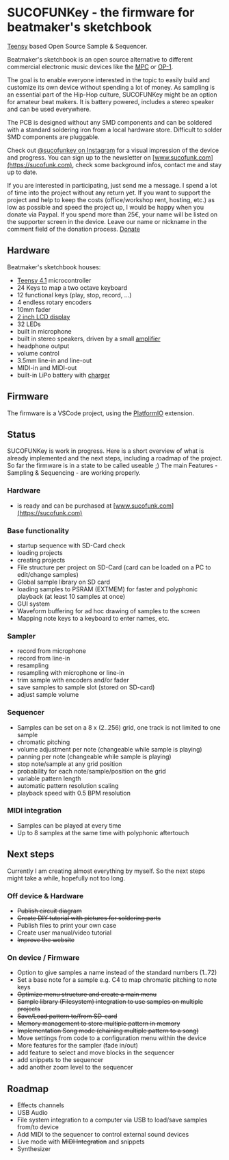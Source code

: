 # SUCOFUNKey - the firmware for beatmaker's sketchbook

[Teensy](https://www.pjrc.com/store/teensy41.html) based Open Source Sample & Sequencer. 

Beatmaker's sketchbook is an open source alternative to different commercial electronic music devices like the [MPC](https://en.wikipedia.org/wiki/Akai_MPC) or [OP-1](https://en.wikipedia.org/wiki/Teenage_Engineering_OP-1).

The goal is to enable everyone interested in the topic to easily build and customize its own device without spending a lot of money.
As sampling is an essential part of the Hip-Hop culture, SUCOFUNKey might be an option for amateur beat makers. It is battery powered, includes a stereo speaker and can be used everywhere.

The PCB is designed without any SMD components and can be soldered with a standard soldering iron from a local hardware store. Difficult to solder SMD components are pluggable.

Check out [@sucofunkey on Instagram](https://www.instagram.com/sucofunkey/) for a visual impression of the device and progress.
You can sign up to the newsletter on [www.sucofunk.com](https://sucofunk.com), check some background infos, contact me and stay up to date.

If you are interested in participating, just send me a message. I spend a lot of time into the project without any return yet. If you want to support the project and help to keep the costs (office/workshop rent, hosting, etc.) as low as possible and speed the project up, I would be happy when you donate via Paypal. If you spend more than 25€, your name will be listed on the supporter screen in the device. Leave our name or nickname in the comment field of the donation process. [Donate](https://www.paypal.com/donate/?hosted_button_id=H9K23YHV95UXC)


## Hardware
Beatmaker's sketchbook houses:
- [Teensy 4.1](https://www.pjrc.com/store/teensy41.html) microcontroller
- 24 Keys to map a two octave keyboard
- 12 functional keys (play, stop, record, ...)
- 4 endless rotary encoders
- 10mm fader
- [2 inch LCD display](https://www.waveshare.com/product/displays/lcd-oled/lcd-oled-3/2inch-lcd-module.htm)
- 32 LEDs
- built in microphone 
- built in stereo speakers, driven by a small [amplifier](https://www.adafruit.com/product/987)
- headphone output
- volume control
- 3.5mm line-in and line-out
- MIDI-in and MIDI-out
- built-in LiPo battery with [charger](https://www.adafruit.com/product/1944)


## Firmware
The firmware is a VSCode project, using the [PlatformIO](https://platformio.org/) extension.


## Status

SUCOFUNKey is work in progress. Here is a short overview of what is already implemented and the next steps, including a roadmap of the project.
So far the firmware is in a state to be called useable ;)
The main Features - Sampling & Sequencing - are working properly.

### Hardware
- is ready and can be purchased at [www.sucofunk.com](https://sucofunk.com)

### Base functionality
  - startup sequence with SD-Card check
  - loading projects
  - creating projects
  - File structure per project on SD-Card (card can be loaded on a PC to edit/change samples)
  - Global sample library on SD card
  - loading samples to PSRAM (EXTMEM) for faster and polyphonic playback (at least 10 samples at once)
  - GUI system
  - Waveform buffering for ad hoc drawing of samples to the screen
  - Mapping note keys to a keyboard to enter names, etc.
  
### Sampler
  - record from microphone
  - record from line-in
  - resampling
  - resampling with microphone or line-in
  - trim sample with encoders and/or fader
  - save samples to sample slot (stored on SD-card)
  - adjust sample volume
  
### Sequencer
  - Samples can be set on a 8 x (2..256) grid, one track is not limited to one sample
  - chromatic pitching
  - volume adjustment per note (changeable while sample is playing)
  - panning per note (changeable while sample is playing)
  - stop note/sample at any grid position
  - probability for each note/sample/position on the grid
  - variable pattern length
  - automatic pattern resolution scaling
  - playback speed with 0.5 BPM resolution

### MIDI integration
  - Samples can be played at every time
  - Up to 8 samples at the same time with polyphonic aftertouch

## Next steps
Currently I am creating almost everything by myself. So the next steps might take a while, hopefully not too long.

### Off device & Hardware
- <del>Publish circuit diagram</del>
- <del>Create DIY tutorial with pictures for soldering parts</del>
- Publish files to print your own case
- Create user manual/video tutorial
- <del>Improve the website</del>

### On device / Firmware
- Option to give samples a name instead of the standard numbers (1..72)
- Set a base note for a sample e.g. C4 to map chromatic pitching to note keys
- <del>Optimize menu structure and create a main menu</del>
- <del>Sample library (Filesystem) integration to use samples on multiple projects</del>
- <del>Save/Load pattern to/from SD-card</del>
- <del>Memory management to store multiple pattern in memory</del>
- <del>Implementation Song mode (chaining multiple pattern to a song)</del>
- Move settings from code to a configuration menu within the device
- More features for the sampler (fade in/out)
- add feature to select and move blocks in the sequencer
- add snippets to the sequencer
- add another zoom level to the sequencer

## Roadmap
- Effects channels
- USB Audio
- File system integration to a computer via USB to load/save samples from/to device
- Add MIDI to the sequencer to control external sound devices
- Live mode with <del>MIDI Integration</del> and snippets
- Synthesizer
